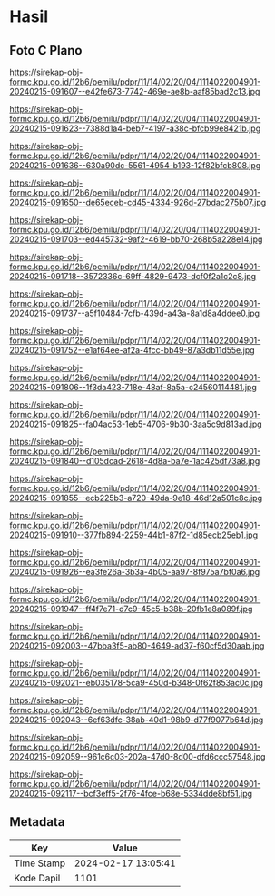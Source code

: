 # Hasil

## Foto C Plano

https://sirekap-obj-formc.kpu.go.id/12b6/pemilu/pdpr/11/14/02/20/04/1114022004901-20240215-091607--e42fe673-7742-469e-ae8b-aaf85bad2c13.jpg

https://sirekap-obj-formc.kpu.go.id/12b6/pemilu/pdpr/11/14/02/20/04/1114022004901-20240215-091623--7388d1a4-beb7-4197-a38c-bfcb99e8421b.jpg

https://sirekap-obj-formc.kpu.go.id/12b6/pemilu/pdpr/11/14/02/20/04/1114022004901-20240215-091636--630a90dc-5561-4954-b193-12f82bfcb808.jpg

https://sirekap-obj-formc.kpu.go.id/12b6/pemilu/pdpr/11/14/02/20/04/1114022004901-20240215-091650--de65eceb-cd45-4334-926d-27bdac275b07.jpg

https://sirekap-obj-formc.kpu.go.id/12b6/pemilu/pdpr/11/14/02/20/04/1114022004901-20240215-091703--ed445732-9af2-4619-bb70-268b5a228e14.jpg

https://sirekap-obj-formc.kpu.go.id/12b6/pemilu/pdpr/11/14/02/20/04/1114022004901-20240215-091718--3572336c-69ff-4829-9473-dcf0f2a1c2c8.jpg

https://sirekap-obj-formc.kpu.go.id/12b6/pemilu/pdpr/11/14/02/20/04/1114022004901-20240215-091737--a5f10484-7cfb-439d-a43a-8a1d8a4ddee0.jpg

https://sirekap-obj-formc.kpu.go.id/12b6/pemilu/pdpr/11/14/02/20/04/1114022004901-20240215-091752--e1af64ee-af2a-4fcc-bb49-87a3db11d55e.jpg

https://sirekap-obj-formc.kpu.go.id/12b6/pemilu/pdpr/11/14/02/20/04/1114022004901-20240215-091806--1f3da423-718e-48af-8a5a-c24560114481.jpg

https://sirekap-obj-formc.kpu.go.id/12b6/pemilu/pdpr/11/14/02/20/04/1114022004901-20240215-091825--fa04ac53-1eb5-4706-9b30-3aa5c9d813ad.jpg

https://sirekap-obj-formc.kpu.go.id/12b6/pemilu/pdpr/11/14/02/20/04/1114022004901-20240215-091840--d105dcad-2618-4d8a-ba7e-1ac425df73a8.jpg

https://sirekap-obj-formc.kpu.go.id/12b6/pemilu/pdpr/11/14/02/20/04/1114022004901-20240215-091855--ecb225b3-a720-49da-9e18-46d12a501c8c.jpg

https://sirekap-obj-formc.kpu.go.id/12b6/pemilu/pdpr/11/14/02/20/04/1114022004901-20240215-091910--377fb894-2259-44b1-87f2-1d85ecb25eb1.jpg

https://sirekap-obj-formc.kpu.go.id/12b6/pemilu/pdpr/11/14/02/20/04/1114022004901-20240215-091926--ea3fe26a-3b3a-4b05-aa97-8f975a7bf0a6.jpg

https://sirekap-obj-formc.kpu.go.id/12b6/pemilu/pdpr/11/14/02/20/04/1114022004901-20240215-091947--ff4f7e71-d7c9-45c5-b38b-20fb1e8a089f.jpg

https://sirekap-obj-formc.kpu.go.id/12b6/pemilu/pdpr/11/14/02/20/04/1114022004901-20240215-092003--47bba3f5-ab80-4649-ad37-f60cf5d30aab.jpg

https://sirekap-obj-formc.kpu.go.id/12b6/pemilu/pdpr/11/14/02/20/04/1114022004901-20240215-092021--eb035178-5ca9-450d-b348-0f62f853ac0c.jpg

https://sirekap-obj-formc.kpu.go.id/12b6/pemilu/pdpr/11/14/02/20/04/1114022004901-20240215-092043--6ef63dfc-38ab-40d1-98b9-d77f9077b64d.jpg

https://sirekap-obj-formc.kpu.go.id/12b6/pemilu/pdpr/11/14/02/20/04/1114022004901-20240215-092059--961c6c03-202a-47d0-8d00-dfd6ccc57548.jpg

https://sirekap-obj-formc.kpu.go.id/12b6/pemilu/pdpr/11/14/02/20/04/1114022004901-20240215-092117--bcf3eff5-2f76-4fce-b68e-5334dde8bf51.jpg


## Metadata

| Key        | Value               |
| ---------- | ------------------- |
| Time Stamp | 2024-02-17 13:05:41 |
| Kode Dapil | 1101                |



